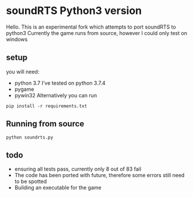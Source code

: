 # soundRTS Python3 version
Hello. This is an experimental fork which attempts to port soundRTS to python3
Currently the game runs from source, however I could only test on windows
## setup 
you will need:
* python 3.7 I've tested on python 3.7.4
* pygame
* pywin32
Alternatively you can run

```
pip install -r requirements.txt
```

## Running from source

```
python soundrts.py
```

## todo
* ensuring all tests pass, currently only 8 out of 83 fail
* The code has been ported with future, therefore some errors still need to be spotted
* Building an executable for the game
